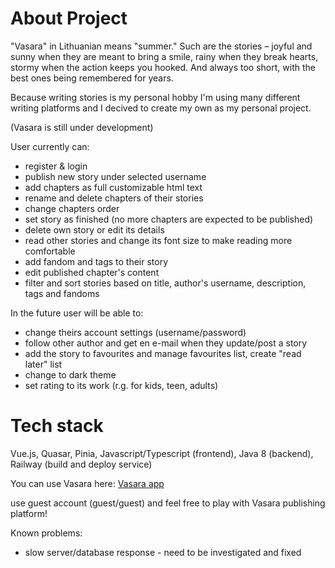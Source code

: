 # About Project
"Vasara" in Lithuanian means "summer." Such are the stories – joyful and sunny when they are meant to bring a smile, rainy when they break hearts, stormy when the action keeps you hooked. And always too short, with the best ones being remembered for years.

Because writing stories is my personal hobby I'm using many different writing platforms and I decived to create my own as my personal project.

(Vasara is still under development)

User currently can:
- register & login
- publish new story under selected username
- add chapters as full customizable html text
- rename and delete chapters of their stories
- change chapters order
- set story as finished (no more chapters are expected to be published)
- delete own story or edit its details
- read other stories and change its font size to make reading more comfortable
- add fandom and tags to their story
- edit published chapter's content
- filter and sort stories based on title, author's username, description, tags and fandoms


In the future user will be able to:
- change theirs account settings (username/password)
- follow other author and get en e-mail when they update/post a story
- add the story to favourites and manage favourites list, create "read later" list
- change to dark theme
- set rating to its work (r.g. for kids, teen, adults)


# Tech stack
Vue.js, Quasar, Pinia, Javascript/Typescript (frontend), Java 8 (backend), Railway (build and deploy service)

You can use Vasara here:
[Vasara app](https://vasaraf-production.up.railway.app/#/)

use guest account (guest/guest) and feel free to play with Vasara publishing platform!

Known problems:
- slow server/database response - need to be investigated and fixed
